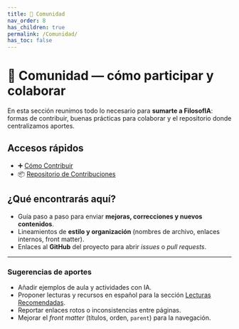 ```yaml
---
title: 🤝 Comunidad
nav_order: 8
has_children: true
permalink: /Comunidad/
has_toc: false
---
```


# 🤝 Comunidad — cómo participar y colaborar

En esta sección reunimos todo lo necesario para **sumarte a FilosofIA**: formas de contribuir, buenas prácticas para colaborar y el repositorio donde centralizamos aportes.

## Accesos rápidos
- ➕ [Cómo Contribuir](./Como-Contribuir.md)
- 📦 [Repositorio de Contribuciones](./Repositorio-Contribuciones.md)

## ¿Qué encontrarás aquí?
- Guía paso a paso para enviar **mejoras, correcciones y nuevos contenidos**.
- Lineamientos de **estilo y organización** (nombres de archivo, enlaces internos, front matter).
- Enlaces al **GitHub** del proyecto para abrir *issues* o *pull requests*.

---

### Sugerencias de aportes
- Añadir ejemplos de aula y actividades con IA.
- Proponer lecturas y recursos en español para la sección [Lecturas Recomendadas](../Biblioteca/Lecturas-Recomendadas.md).
- Reportar enlaces rotos o inconsistencias entre páginas.
- Mejorar el *front matter* (títulos, orden, `parent`) para la navegación.
